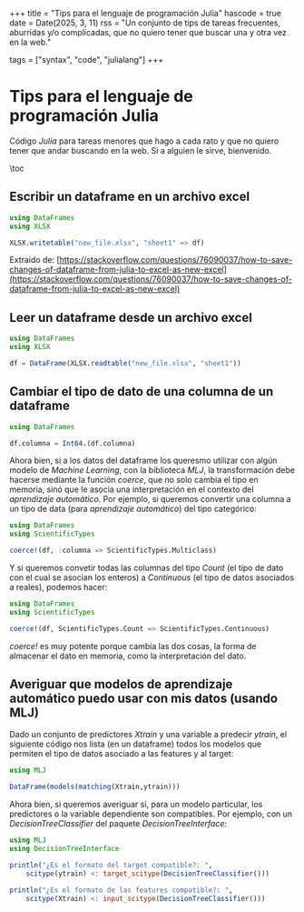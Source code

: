 +++
title = "Tips para el lenguaje de programación Julia"
hascode = true
date = Date(2025, 3, 11)
rss = "Un conjunto de tips de tareas frecuentes, aburridas y/o complicadas, que no quiero tener que buscar una y otra vez en la web."

tags = ["syntax", "code", "julialang"]
+++

# Tips para el lenguaje de programación Julia
Código _Julia_ para tareas menores que hago a cada rato y que no quiero tener que andar buscando en la web. Si a alguien le sirve, bienvenido. 

\toc

## Escribir un dataframe en un archivo excel

```julia
using DataFrames
using XLSX

XLSX.writetable("new_file.xlsx", "sheet1" => df)
```

Extraido de: [https://stackoverflow.com/questions/76090037/how-to-save-changes-of-dataframe-from-julia-to-excel-as-new-excel](https://stackoverflow.com/questions/76090037/how-to-save-changes-of-dataframe-from-julia-to-excel-as-new-excel)

## Leer un dataframe desde un archivo excel

```julia
using DataFrames
using XLSX

df = DataFrame(XLSX.readtable("new_file.xlsx", "sheet1"))
```

## Cambiar el tipo de dato de una columna de un dataframe

```julia
using DataFrames

df.columna = Int64.(df.columna)
```

Ahora bien, si a los datos del dataframe los queresmo utilizar con algún modelo de _Machine Learning_, con la biblioteca _MLJ_, la transformación debe hacerse mediante la función _coerce_, que no solo cambia el tipo en memoria, sinó que le asocia una interpretación en el contexto del _aprendizaje automático_. Por ejemplo, si queremos convertir una columna a un tipo de data (para _aprendizaje automático_) del tipo categórico:

```julia
using DataFrames
using ScientificTypes

coerce!(df, :columna => ScientificTypes.Multiclass)
```

Y si queremos convetir todas las columnas del tipo _Count_ (el tipo de dato con el cual se asocian los enteros) a _Continuous_ (el tipo de datos asociados a reales), podemos hacer:

```julia
using DataFrames
using ScientificTypes

coerce!(df, ScientificTypes.Count => ScientificTypes.Continuous)
```

_coerce!_ es muy potente porque cambia las dos cosas, la forma de almacenar el dato en memoria, como la interpretación del dato.

## Averiguar que modelos de aprendizaje automático puedo usar con mis datos (usando MLJ)
Dado un conjunto de predictores _Xtrain_ y una variable a predecir _ytrain_, el siguiente código nos lista (en un dataframe) todos los modelos que permiten el tipo de datos asociado a las features y al target:

```julia
using MLJ

DataFrame(models(matching(Xtrain,ytrain)))
```

Ahora bien, si queremos averiguar si, para un modelo particular, los predictores o la variable dependiente son compatibles. Por ejemplo, con un _DecisionTreeClassifier_ del paquete _DecisionTreeInterface_:

```julia
using MLJ
using DecisionTreeInterface

println("¿Es el formato del target compatible?: ", 
	scitype(ytrain) <: target_scitype(DecisionTreeClassifier()))

println("¿Es el formato de las features compatible?: ", 
	scitype(Xtrain) <: input_scitype(DecisionTreeClassifier()))
```